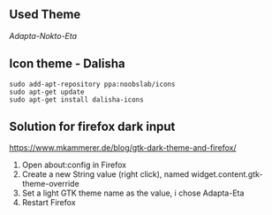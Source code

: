 ## Used Theme 
*Adapta-Nokto-Eta*

## Icon theme - Dalisha
```
sudo add-apt-repository ppa:noobslab/icons
sudo apt-get update
sudo apt-get install dalisha-icons
```

## Solution for firefox dark input
https://www.mkammerer.de/blog/gtk-dark-theme-and-firefox/


1. Open about:config in Firefox
2. Create a new String value (right click), named widget.content.gtk-theme-override
3. Set a light GTK theme name as the value, i chose Adapta-Eta
4. Restart Firefox
